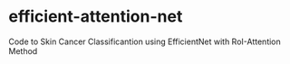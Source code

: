 # efficient-attention-net
Code to Skin Cancer Classificantion using EfficientNet with RoI-Attention Method
